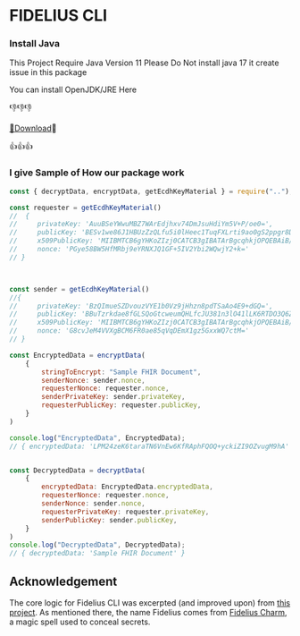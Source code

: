 # FIDELIUS CLI

### Install Java

This Project Require Java Version 11 Please Do Not install java 17 it create issue in this package

You can install OpenJDK/JRE Here

👎👎👎

[🤜Download](https://www.openlogic.com/openjdk-downloads)🤛

👍👍👍

### I give Sample of How our package work


```javascript
const { decryptData, encryptData, getEcdhKeyMaterial } = require("..");

const requester = getEcdhKeyMaterial()
//  {
//     privateKey: 'AuuBSeYWwuMBZ7WArEdjhxv74DmJsuHdiYm5V+P/oe0=',
//     publicKey: 'BESv1we86J1HBUzZzQLfu5i0lHeec1TuqFXLrti9ao0gS2ppgr8DOc8UvlKdg2kq8Ege2VZBk7CYmxl6LXg7fwk=',
//     x509PublicKey: 'MIIBMTCB6gYHKoZIzj0CATCB3gIBATArBgcqhkjOPQEBAiB/////////////////////////////////////////7TBEBCAqqqqqqqqqqqqqqqqqqqqqqqqqqqqqqqqqqqqYSRShRAQge0Je0Je0Je0Je0Je0Je0Je0Je0Je0Je0JgtenHcQyGQEQQQqqqqqqqqqqqqqqqqqqqqqqqqqqqqqqqqqqqqqqq0kWiCuGaG4oIa04B7dLHdI0UySPU1+bXxhsinpxaJ+ztPZAiAQAAAAAAAAAAAAAAAAAAAAFN753qL3nNZYEmMaXPXT7QIBCANCAAREr9cHvOidRwVM2c0C37uYtJR3nnNU7qhVy67YvWqNIEtqaYK/AznPFL5SnYNpKvBIHtlWQZOwmJsZei14O38J',
//     nonce: 'PGye58BW5HfMRbj9eYRNXJQ1GF+5IV2Ybi2WQwjY2+k='
// }



const sender = getEcdhKeyMaterial()
//{
//     privateKey: 'BzQImueSZDvouzVYE1b0Vz9jHhzn8pdTSaAo4E9+dGQ=',
//     publicKey: 'BBuTzrkdae8fGLSQoGtcweumQHLfcJU381n3lO41lLK6RTDO3Q6ZWvvQQhlQ6lFtRpqsHS46ubs+4WtHor/dyJc=',
//     x509PublicKey: 'MIIBMTCB6gYHKoZIzj0CATCB3gIBATArBgcqhkjOPQEBAiB/////////////////////////////////////////7TBEBCAqqqqqqqqqqqqqqqqqqqqqqqqqqqqqqqqqqqqYSRShRAQge0Je0Je0Je0Je0Je0Je0Je0Je0Je0Je0JgtenHcQyGQEQQQqqqqqqqqqqqqqqqqqqqqqqqqqqqqqqqqqqqqqqq0kWiCuGaG4oIa04B7dLHdI0UySPU1+bXxhsinpxaJ+ztPZAiAQAAAAAAAAAAAAAAAAAAAAFN753qL3nNZYEmMaXPXT7QIBCANCAAQbk865HWnvHxi0kKBrXMHrpkBy33CVN/NZ95TuNZSyukUwzt0OmVr70EIZUOpRbUaarB0uOrm7PuFrR6K/3ciX',
//     nonce: 'G8cvJeM4VVXgBCM6FR0ae85qVqDEmX1gz5GxxWQ7ctM='
// }

const EncryptedData = encryptData(
    {
        stringToEncrypt: "Sample FHIR Document",
        senderNonce: sender.nonce,
        requesterNonce: requester.nonce,
        senderPrivateKey: sender.privateKey,
        requesterPublicKey: requester.publicKey,
    }
)

console.log("EncryptedData", EncryptedData);
// { encryptedData: 'LPM24zeK6taraTN6VnEw6KfRAphFQOQ+yckiZI9OZvugM9hA' }


const DecryptedData = decryptData(
    {
        encryptedData: EncryptedData.encryptedData,
        requesterNonce: requester.nonce,
        senderNonce: sender.nonce,
        requesterPrivateKey: requester.privateKey,
        senderPublicKey: sender.publicKey,
    }
)
console.log("DecryptedData", DecryptedData);
// { decryptedData: 'Sample FHIR Document' }
```

## Acknowledgement

The core logic for Fidelius CLI was excerpted (and improved upon) from [this project](https://github.com/mgrmtech/fidelius-cli). As mentioned there, the name Fidelius comes from [Fidelius Charm](https://harrypotter.fandom.com/wiki/Fidelius_Charm), a magic spell used to conceal secrets.
